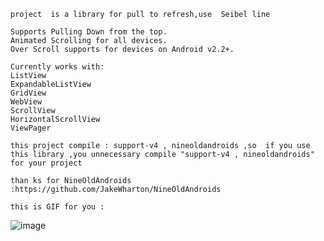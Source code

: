 	project  is a library for pull to refresh,use  Seibel line

	Supports Pulling Down from the top.
	Animated Scrolling for all devices.
	Over Scroll supports for devices on Android v2.2+.

	Currently works with:
	ListView
	ExpandableListView
	GridView
	WebView
	ScrollView
	HorizontalScrollView
	ViewPager

	this project compile : support-v4 , nineoldandroids ,so  if you use this library ,you unnecessary compile "support-v4 , nineoldandroids" for your project

	than ks for NineOldAndroids :https://github.com/JakeWharton/NineOldAndroids

	this is GIF for you :
  ![image](https://github.com/YongHsiung/WavePullLayout/blob/master/anim.gif)





